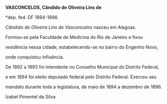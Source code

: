 **VASCONCELOS, Cândido de Oliveira Lins de**



\*dep. fed. DF 1894-1896.



*Cândido de Oliveira Lins de Vasconcelos* nasceu em Alagoas.



Formou-se pela Faculdade de Medicina do Rio de Janeiro e fixou

residência nessa cidade, estabelecendo-se no bairro do Engenho Novo,

onde conquistou influência.



De 1892 a 1893 foi intendente no Conselho Municipal do Distrito Federal,

e em 1894 foi eleito deputado federal pelo Distrito Federal. Exerceu seu

mandato durante toda a legislatura, de maio de 1894 a dezembro de 1896.



Izabel Pimentel da Silva



